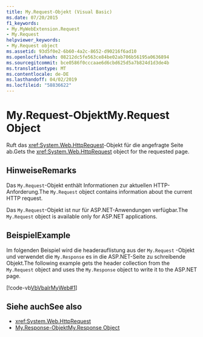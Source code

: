 ```yaml
---
title: My.Request-Objekt (Visual Basic)
ms.date: 07/20/2015
f1_keywords:
- My.MyWebExtension.Request
- My.Request
helpviewer_keywords:
- My.Request object
ms.assetid: 93d5f0e2-6b60-4a2c-8652-d90216f6ad10
ms.openlocfilehash: 08212dc5fe563ce84be02ab706b56195a0636894
ms.sourcegitcommit: bce0586f0cccaae6d6cbd625d5a7b824d1d3de4b
ms.translationtype: MT
ms.contentlocale: de-DE
ms.lasthandoff: 04/02/2019
ms.locfileid: "58836622"
---
```

# <a name="myrequest-object"></a><span data-ttu-id="48ef7-102">My.Request-Objekt</span><span class="sxs-lookup"><span data-stu-id="48ef7-102">My.Request Object</span></span>
<span data-ttu-id="48ef7-103">Ruft das <xref:System.Web.HttpRequest>-Objekt für die angefragte Seite ab.</span><span class="sxs-lookup"><span data-stu-id="48ef7-103">Gets the <xref:System.Web.HttpRequest> object for the requested page.</span></span>  
  
## <a name="remarks"></a><span data-ttu-id="48ef7-104">Hinweise</span><span class="sxs-lookup"><span data-stu-id="48ef7-104">Remarks</span></span>  
 <span data-ttu-id="48ef7-105">Das `My.Request`-Objekt enthält Informationen zur aktuellen HTTP-Anforderung.</span><span class="sxs-lookup"><span data-stu-id="48ef7-105">The `My.Request` object contains information about the current HTTP request.</span></span>  
  
 <span data-ttu-id="48ef7-106">Das `My.Request`-Objekt ist nur für ASP.NET-Anwendungen verfügbar.</span><span class="sxs-lookup"><span data-stu-id="48ef7-106">The `My.Request` object is available only for ASP.NET applications.</span></span>  
  
## <a name="example"></a><span data-ttu-id="48ef7-107">Beispiel</span><span class="sxs-lookup"><span data-stu-id="48ef7-107">Example</span></span>  
 <span data-ttu-id="48ef7-108">Im folgenden Beispiel wird die headerauflistung aus der `My.Request` -Objekt und verwendet die `My.Response` es in die ASP.NET-Seite zu schreibende Objekt.</span><span class="sxs-lookup"><span data-stu-id="48ef7-108">The following example gets the header collection from the `My.Request` object and uses the `My.Response` object to write it to the ASP.NET page.</span></span>  
  
 [!code-vb[VbVbalrMyWeb#1](~/samples/snippets/visualbasic/VS_Snippets_VBCSharp/VbVbalrMyWeb/VB/Default.aspx#1)]  
  
## <a name="see-also"></a><span data-ttu-id="48ef7-109">Siehe auch</span><span class="sxs-lookup"><span data-stu-id="48ef7-109">See also</span></span>

- <xref:System.Web.HttpRequest>
- [<span data-ttu-id="48ef7-110">My.Response-Objekt</span><span class="sxs-lookup"><span data-stu-id="48ef7-110">My.Response Object</span></span>](../../../visual-basic/language-reference/objects/my-response-object.md)

